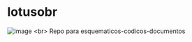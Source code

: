 # lotusobr
![image]([https://user-images.githubusercontent.com/100324929/194786628-60349097-00ce-48f7-91bd-f9ad946f09eb.png](https://raw.githubusercontent.com/predomaquilare/lotusobr/main/Assets/vector-lotus-flower-ethnic-art-260nw-624709538.webp?token=GHSAT0AAAAAABZTC7IXRXEIL7UN6CTBJJIWY2DNOHA)) <br>
Repo para esquematicos-codicos-documentos

